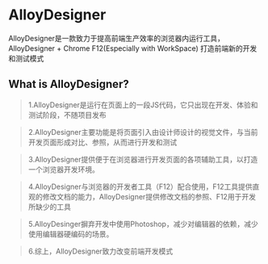 AlloyDesigner
=============

AlloyDesigner是一款致力于提高前端生产效率的浏览器内运行工具，AlloyDesigner + Chrome F12(Especially with WorkSpace)  打造前端新的开发和测试模式

## What is AlloyDesigner?
>1.AlloyDesigner是运行在页面上的一段JS代码，它只出现在开发、体验和测试阶段，不随项目发布

>2.AlloyDesigner主要功能是将页面引入由设计师设计的视觉文件，与当前开发页面形成对比、参照，从而进行开发和测试

>3.AlloyDesigner提供便于在浏览器进行开发页面的各项辅助工具，以打造一个浏览器开发环境。

>4.AlloyDesigner与浏览器的开发者工具（F12）配合使用，F12工具提供直观的修改文档的能力，AlloyDesigner提供修改文档的参照、F12用于开发所缺少的工具

>5.AlloyDesinger摒弃开发中使用Photoshop，减少对编辑器的依赖，减少使用编辑器硬编码的场景。

>6.综上，AlloyDesigner致力改变前端开发模式
